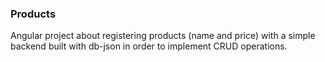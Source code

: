 ### Products

Angular project about registering products (name and price) with a simple backend built with db-json in order to implement CRUD operations.
